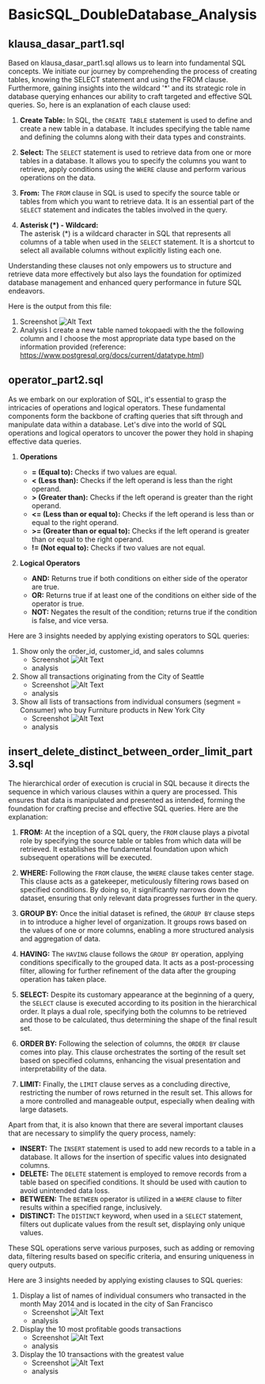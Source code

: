 # BasicSQL_DoubleDatabase_Analysis

## klausa_dasar_part1.sql
Based on klausa_dasar_part1.sql allows us to learn into fundamental SQL concepts. We initiate our journey by comprehending the process of creating tables, knowing the SELECT statement and using the FROM clause. Furthermore, gaining insights into the wildcard '*' and its strategic role in database querying enhances our ability to craft targeted and effective SQL queries. So, here is an explanation of each clause used:

1. **Create Table:**
   In SQL, the `CREATE TABLE` statement is used to define and create a new table in a database. It includes specifying the table name and defining the columns along with their data types and constraints.

2. **Select:**
   The `SELECT` statement is used to retrieve data from one or more tables in a database. It allows you to specify the columns you want to retrieve, apply conditions using the `WHERE` clause and perform various operations on the data.

3. **From:**
   The `FROM` clause in SQL is used to specify the source table or tables from which you want to retrieve data. It is an essential part of the `SELECT` statement and indicates the tables involved in the query.

4. **Asterisk (*) - Wildcard:**   
   The asterisk (*) is a wildcard character in SQL that represents all columns of a table when used in the `SELECT` statement. It is a shortcut to select all available columns without explicitly listing each one.

Understanding these clauses not only empowers us to structure and retrieve data more effectively but also lays the foundation for optimized database management and enhanced query performance in future SQL endeavors.

Here is the output from this file:
1. Screenshot
   ![Alt Text](URL_gambar)
3. Analysis
   I create a new table named tokopaedi with the the following column  and I choose the most appropriate data type based on the information provided (reference: https://www.postgresql.org/docs/current/datatype.html)


## operator_part2.sql
As we embark on our exploration of SQL, it's essential to grasp the intricacies of operations and logical operators. These fundamental components form the backbone of crafting queries that sift through and manipulate data within a database. Let's dive into the world of SQL operations and logical operators to uncover the power they hold in shaping effective data queries.

1. **Operations**
   - **= (Equal to):** Checks if two values are equal.
   - **< (Less than):** Checks if the left operand is less than the right operand.
   - **> (Greater than):** Checks if the left operand is greater than the right operand.
   - **<= (Less than or equal to):** Checks if the left operand is less than or equal to the right operand.
   - **>= (Greater than or equal to):** Checks if the left operand is greater than or equal to the right operand.
   - **!= (Not equal to):** Checks if two values are not equal.

2. **Logical Operators**
   - **AND:** Returns true if both conditions on either side of the operator are true.
   - **OR:** Returns true if at least one of the conditions on either side of the operator is true.
   - **NOT:** Negates the result of the condition; returns true if the condition is false, and vice versa.

Here are 3 insights needed by applying existing operators to SQL queries:
1. Show only the order_id, customer_id, and sales columns
   - Screenshot
     ![Alt Text](URL_gambar)
   - analysis
2. Show all transactions originating from the City of Seattle
   - Screenshot
     ![Alt Text](URL_gambar)
   - analysis
3. Show all lists of transactions from individual consumers (segment = Consumer) who buy Furniture products in New York City
   - Screenshot
     ![Alt Text](URL_gambar)
   - analysis
  

## insert_delete_distinct_between_order_limit_part3.sql
The hierarchical order of execution is crucial in SQL because it directs the sequence in which various clauses within a query are processed. This ensures that data is manipulated and presented as intended, forming the foundation for crafting precise and effective SQL queries. Here are the explanation:

1. **FROM:**
   At the inception of a SQL query, the `FROM` clause plays a pivotal role by specifying the source table or tables from which data will be retrieved. It establishes the fundamental foundation upon which subsequent operations will be executed.

2. **WHERE:**
   Following the `FROM` clause, the `WHERE` clause takes center stage. This clause acts as a gatekeeper, meticulously filtering rows based on specified conditions. By doing so, it significantly narrows down the dataset, ensuring that only relevant data progresses further in the query.

3. **GROUP BY:**
   Once the initial dataset is refined, the `GROUP BY` clause steps in to introduce a higher level of organization. It groups rows based on the values of one or more columns, enabling a more structured analysis and aggregation of data.

4. **HAVING:**
   The `HAVING` clause follows the `GROUP BY` operation, applying conditions specifically to the grouped data. It acts as a post-processing filter, allowing for further refinement of the data after the grouping operation has taken place.

5. **SELECT:**
   Despite its customary appearance at the beginning of a query, the `SELECT` clause is executed according to its position in the hierarchical order. It plays a dual role, specifying both the columns to be retrieved and those to be calculated, thus determining the shape of the final result set.

6. **ORDER BY:**
   Following the selection of columns, the `ORDER BY` clause comes into play. This clause orchestrates the sorting of the result set based on specified columns, enhancing the visual presentation and interpretability of the data.

7. **LIMIT:**
   Finally, the `LIMIT` clause serves as a concluding directive, restricting the number of rows returned in the result set. This allows for a more controlled and manageable output, especially when dealing with large datasets.

Apart from that, it is also known that there are several important clauses that are necessary to simplify the query process, namely:
- **INSERT:**
  The `INSERT` statement is used to add new records to a table in a database. It allows for the insertion of specific values into designated columns.
- **DELETE:**
  The `DELETE` statement is employed to remove records from a table based on specified conditions. It should be used with caution to avoid unintended data loss.
- **BETWEEN:**
  The `BETWEEN` operator is utilized in a `WHERE` clause to filter results within a specified range, inclusively.
- **DISTINCT:**
  The `DISTINCT` keyword, when used in a `SELECT` statement, filters out duplicate values from the result set, displaying only unique values.

These SQL operations serve various purposes, such as adding or removing data, filtering results based on specific criteria, and ensuring uniqueness in query outputs.

Here are 3 insights needed by applying existing clauses to SQL queries:
1. Display a list of names of individual consumers who transacted in the month May 2014 and is located in the city of San Francisco
   - Screenshot
     ![Alt Text](URL_gambar)
   - analysis
2. Display the 10 most profitable goods transactions
   - Screenshot
     ![Alt Text](URL_gambar)
   - analysis
3. Display the 10 transactions with the greatest value
   - Screenshot
     ![Alt Text](URL_gambar)
   - analysis



